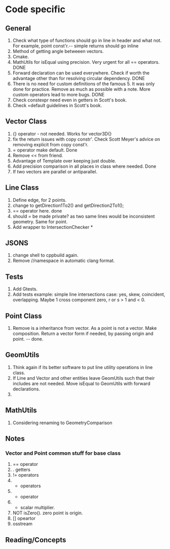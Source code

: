 # Code specific

## General

1. Check what type of functions should go in line in header and what not. For example, point const'r.-- simple returns should go inline
2. Method of getting angle betweeen vectors.
3. Cmake.
4. MathUtils for isEqual using precision. Very urgent for all == operators. DONE
5. Forward declaration can be used everywhere. Check if worth the advantage other than for resolving circular dependency. DONE
6. There is no need for custom definitions of the famous 5. It was only done for practice. Remove as much as possible with a note. More custom operators lead to more bugs. DONE
7. Check constexpr need even in getters in Scott's book.
8. Check =default guidelines in Scott's book.

## Vector Class

1. {} operator - not needed. Works for vector3D{}
2. fix the return issues with copy constr'. Check Scott Meyer's advice on removing explicit from copy const'r.
3. = operator make default. Done
4. Remove << from friend.
5. Advantage of Template over keeping just double.
6. Add precision comparison in all places in class where needed. Done 
7. If two vectors are parallel or antiparallel.

## Line Class

1. Define edge, for 2 points.
2. change to getDirection1To2() and getDirection2To1();
3. == operator here. done
4. should = be made private? as two same lines would be inconsistent geometry. Same for point.
5. Add wrapper to IntersectionChecker *

## JSONS

1. change shell to cppbuild again.
2. Remove //namespace in automatic clang format.

## Tests

1. Add Gtests.
2. Add tests example: simple line intersections case: yes, skew, coincident, overlapping. Maybe 1 cross component zero, r or s > 1 and < 0.

## Point Class

1. Remove is a inheritance from vector. As a point is not a vector. Make composition. Return a vector form if needed, by passing origin and point. -- done.


## GeomUtils

1. Think again if its better software to put line utility operations in line class.
2. If Line and Vector and other entities leave GeomUtils such that their includes are not needed. Move isEqual to GeomUtils with forward declarations.
3.  

## MathUtils

1. Considering renaming to GeometryComparison

## Notes

### Vector and Point common stuff for base class

1. == operator
2. . getters
3. != operators
4. + operators
5. - operator
6. * scalar multiplier.
7. NOT isZero(). zero point is origin.
8. [] opeartor
9. osstream


## Reading/Concepts
